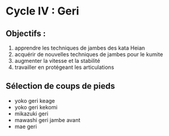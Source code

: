 # Cycle IV : Geri

## Objectifs :
1. apprendre les techniques de jambes des kata Heian
2. acquérir de nouvelles techniques de jambes pour le kumite
3. augmenter la vitesse et la stabilité
4. travailler en protégeant les articulations

## Sélection de coups de pieds
- yoko geri keage
- yoko geri kekomi
- mikazuki geri
- mawashi geri jambe avant
- mae geri


```{tableofcontents}
```